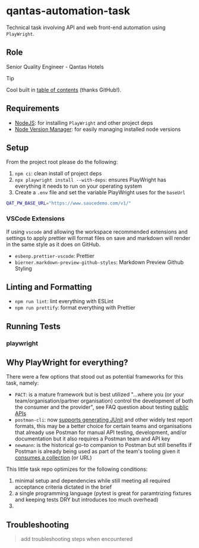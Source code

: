 # qantas-automation-task

Technical task involving API and web front-end automation using `PlayWright`.

## Role

Senior Quality Engineer - Qantas Hotels

> [!TIP]
> Cool built in [table of contents][6] (thanks GitHub!).

## Requirements

- [NodeJS][0]: for installing `PlayWright` and other project deps
- [Node Version Manager][2]: for easily managing installed node versions

## Setup

From the project root please do the following:

1. `npm ci`: clean install of project deps
2. `npx playwright install --with-deps`: ensures PlayWright has everything it needs to run on your operating system
3. Create a `.env` file and set the variable PlayWright uses for the `baseUrl`

```bash
QAT_PW_BASE_URL="https://www.saucedemo.com/v1/"
```

### VSCode Extensions

If using `vscode` and allowing the workspace recommended extensions and settings to apply prettier will format files on save and markdown will render in the same style as it does on GitHub.

- `esbenp.prettier-vscode`: Prettier
- `bierner.markdown-preview-github-styles`: Markdown Preview Github Styling

## Linting and Formatting

- `npm run lint`: lint everything with ESLint
- `npm run prettify`: format everything with Prettier

## Running Tests

### playwright

## Why PlayWright for everything?

There were a few options that stood out as potential frameworks for this task, namely:

- `PACT`: is a mature framework but is best utilized "...where you (or your team/organisation/partner organisation) control the development of both
  the consumer and the provider", see FAQ question about testing [public APIs][4]
- `postman-cli`: now [supports generating JUnit][3] and other widely test report formats, this may be a better choice for certain teams and organisations that already use Postman for manual API testing, development, and/or documentation but it also requires a Postman team and API key
- `newmann`: is the historical go-to companion to Postman but still benefits if Postman is already being used as part of the team's tooling given it
  [consumes a collection][5] (or URL)

This little task repo optimizes for the following conditions:

1. minimal setup and dependencies while still meeting all required acceptance criteria dictated in the brief
2. a single programming language (pytest is great for paramtrizing fixtures and keeping tests DRY but introduces too much overhead)
3.

## Troubleshooting

> add troubleshooting steps when encountered

[0]: https://nodejs.org/en/download
[1]: https://learning.postman.com/docs/postman-cli/postman-cli-installation/
[2]: https://github.com/nvm-sh/nvm
[3]: https://github.com/postmanlabs/postman-app-support/issues/11761#issuecomment-1979999006
[4]: https://docs.pact.io/faq#why-pact-may-not-be-the-best-tool-for-public-testing-apis
[5]: https://learning.postman.com/docs/collections/using-newman-cli/installing-running-newman/#run-a-collection-with-newman
[6]: https://github.blog/changelog/2021-04-13-table-of-contents-support-in-markdown-files/
